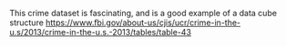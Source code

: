 This crime dataset is fascinating, and is a good example of a data cube structure https://www.fbi.gov/about-us/cjis/ucr/crime-in-the-u.s/2013/crime-in-the-u.s.-2013/tables/table-43
